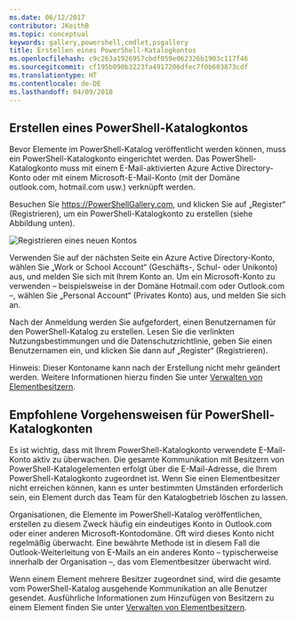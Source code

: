 ```yaml
---
ms.date: 06/12/2017
contributor: JKeithB
ms.topic: conceptual
keywords: gallery,powershell,cmdlet,psgallery
title: Erstellen eines PowerShell-Katalogkontos
ms.openlocfilehash: c9c263a1926957cbdf059e062326b1903c117f46
ms.sourcegitcommit: cf195b090b3223fa4917206dfec7f0b603873cdf
ms.translationtype: HT
ms.contentlocale: de-DE
ms.lasthandoff: 04/09/2018
---
```

## <a name="creating-a-powershell-gallery-account"></a>Erstellen eines PowerShell-Katalogkontos

Bevor Elemente im PowerShell-Katalog veröffentlicht werden können, muss ein PowerShell-Katalogkonto eingerichtet werden.
Das PowerShell-Katalogkonto muss mit einem E-Mail-aktivierten Azure Active Directory-Konto oder mit einem Microsoft-E-Mail-Konto (mit der Domäne outlook.com, hotmail.com usw.) verknüpft werden.

Besuchen Sie https://PowerShellGallery.com, und klicken Sie auf „Register“ (Registrieren), um ein PowerShell-Katalogkonto zu erstellen (siehe Abbildung unten).

![Registrieren eines neuen Kontos](./images/CreatingAccount-Register.png)

Verwenden Sie auf der nächsten Seite ein Azure Active Directory-Konto, wählen Sie „Work or School Account“ (Geschäfts-, Schul- oder Unikonto) aus, und melden Sie sich mit Ihrem Konto an.
Um ein Microsoft-Konto zu verwenden – beispielsweise in der Domäne Hotmail.com oder Outlook.com –, wählen Sie „Personal Account“ (Privates Konto) aus, und melden Sie sich an. 

Nach der Anmeldung werden Sie aufgefordert, einen Benutzernamen für den PowerShell-Katalog zu erstellen.
Lesen Sie die verlinkten Nutzungsbestimmungen und die Datenschutzrichtlinie, geben Sie einen Benutzernamen ein, und klicken Sie dann auf „Register“ (Registrieren).

Hinweis: Dieser Kontoname kann nach der Erstellung nicht mehr geändert werden.
Weitere Informationen hierzu finden Sie unter [Verwalten von Elementbesitzern](https://msdn.microsoft.com/powershell/gallery/psgallery/managing-item-owners).

## <a name="recommended-practices-for-powershell-gallery-accounts"></a>Empfohlene Vorgehensweisen für PowerShell-Katalogkonten

Es ist wichtig, dass mit Ihrem PowerShell-Katalogkonto verwendete E-Mail-Konto aktiv zu überwachen.
Die gesamte Kommunikation mit Besitzern von PowerShell-Katalogelementen erfolgt über die E-Mail-Adresse, die Ihrem PowerShell-Katalogkonto zugeordnet ist.
Wenn Sie einen Elementbesitzer nicht erreichen können, kann es unter bestimmten Umständen erforderlich sein, ein Element durch das Team für den Katalogbetrieb löschen zu lassen.

Organisationen, die Elemente im PowerShell-Katalog veröffentlichen, erstellen zu diesem Zweck häufig ein eindeutiges Konto in Outlook.com oder einer anderen Microsoft-Kontodomäne.
Oft wird dieses Konto nicht regelmäßig überwacht.
Eine bewährte Methode ist in diesem Fall die Outlook-Weiterleitung von E-Mails an ein anderes Konto – typischerweise innerhalb der Organisation –, das vom Elementbesitzer überwacht wird.

Wenn einem Element mehrere Besitzer zugeordnet sind, wird die gesamte vom PowerShell-Katalog ausgehende Kommunikation an alle Benutzer gesendet.
Ausführliche Informationen zum Hinzufügen von Besitzern zu einem Element finden Sie unter [Verwalten von Elementbesitzern](https://msdn.microsoft.com/powershell/gallery/psgallery/managing-item-owners).